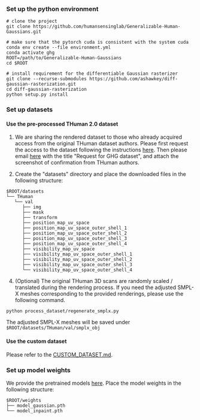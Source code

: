 ### Set up the python environment

```
# clone the project
git clone https://github.com/humansensinglab/Generalizable-Human-Gaussians.git

# make sure that the pytorch cuda is consistent with the system cuda
conda env create --file environment.yml
conda activate ghg
ROOT=/path/to/Generalizable-Human-Gaussians
cd $ROOT

# install requirement for the differentiable Gaussian rasterizer
git clone --recurse-submodules https://github.com/ashawkey/diff-gaussian-rasterization.git
cd diff-gaussian-rasterization
python setup.py install
```

### Set up datasets

#### Use the pre-processed THuman 2.0 dataset

1. We are sharing the rendered dataset to those who already acquired access from the original THuman dataset authors. 
Please first request the access to the dataset following the instructions [here](https://github.com/ytrock/THuman2.0-Dataset).
Then please email [here](mintchocchoc@yahoo.com) with the title "Request for GHG dataset", and attach the screenshot of confirmation from THuman authors.

2. Create the "datasets" directory and place the downloaded files in the following structure:
```
$ROOT/datasets
└── THuman
   └── val
      ├── img
      ├── mask
      ├── transform   
      ├── position_map_uv_space
      ├── position_map_uv_space_outer_shell_1
      ├── position_map_uv_space_outer_shell_2
      ├── position_map_uv_space_outer_shell_3
      ├── position_map_uv_space_outer_shell_4
      ├── visibility_map_uv_space
      ├── visibility_map_uv_space_outer_shell_1
      ├── visibility_map_uv_space_outer_shell_2
      ├── visibility_map_uv_space_outer_shell_3
      └── visibility_map_uv_space_outer_shell_4         
```

4. (Optional) The original THuman 3D scans are randomly scaled / translated during the rendering process.
If you need the adjusted SMPL-X meshes corresponding to the provided renderings, please use the following command. 
```
python process_dataset/regenerate_smplx.py
```
The adjusted SMPL-X meshes will be saved under `$ROOT/datasets/THuman/val/smplx_obj`

#### Use the custom dataset

Please refer to the [CUSTOM_DATASET.md](CUSTOM_DATASET.md).

### Set up model weights
We provide the pretrained models [here](https://1drv.ms/f/s!Aq9xVNM_DjPG5QD0W3TddUkp5aUT?e=sHwO4N). Place the model weights in the following structure:
```
$ROOT/weights
├── model_gaussian.pth
└── model_inpaint.pth
```